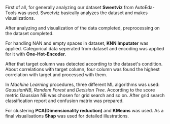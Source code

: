First of all, for generally analyzing our dataset **Sweetviz** from AutoEda-Tools was used.
Sweetviz basically analyzes the dataset and makes visualizations.

After analyzing and visualization of the data completed, preprocessing on the dataset completed.

For handling NAN and empty spaces in dataset, **KNN Imputater** was applied.
Categorical data seperated from dataset and encoding was applied for it with **One-Hot-Encoder**.

After that target column was detected according to the dataset's condition.
About correlations with target column, four column was found the highest correlation with target and processed with them.

In *Machine Learning* procedures, three different ML algorithms was used: *GaussianNB*, *Random Forest* and *Decision Tree*.
According to the score metric Gaussian NB was chosen for grid search and so on.
After grid search classification report and confusion matrix was prepared.

For clustering **PCA(Dimensionality reduction)** and **KMeans** was used.
As a final visualisations **Shap** was used for detailed illustrations.
